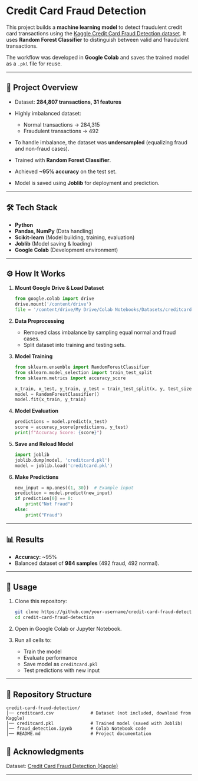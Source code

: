 # Credit Card Fraud Detection

This project builds a **machine learning model** to detect fraudulent credit card transactions using the [Kaggle Credit Card Fraud Detection dataset](https://www.kaggle.com/mlg-ulb/creditcardfraud). It uses **Random Forest Classifier** to distinguish between valid and fraudulent transactions.

The workflow was developed in **Google Colab** and saves the trained model as a `.pkl` file for reuse.

---

## 📌 Project Overview

* Dataset: **284,807 transactions, 31 features**
* Highly imbalanced dataset:

  * Normal transactions → 284,315
  * Fraudulent transactions → 492
* To handle imbalance, the dataset was **undersampled** (equalizing fraud and non-fraud cases).
* Trained with **Random Forest Classifier**.
* Achieved **~95% accuracy** on the test set.
* Model is saved using **Joblib** for deployment and prediction.

---

## 🛠️ Tech Stack

* **Python**
* **Pandas, NumPy** (Data handling)
* **Scikit-learn** (Model building, training, evaluation)
* **Joblib** (Model saving & loading)
* **Google Colab** (Development environment)

---

## ⚙️ How It Works

1. **Mount Google Drive & Load Dataset**

   ```python
   from google.colab import drive
   drive.mount('/content/drive')
   file = '/content/drive/My Drive/Colab Notebooks/Datasets/creditcard.csv'
   ```

2. **Data Preprocessing**

   * Removed class imbalance by sampling equal normal and fraud cases.
   * Split dataset into training and testing sets.

3. **Model Training**

   ```python
   from sklearn.ensemble import RandomForestClassifier
   from sklearn.model_selection import train_test_split
   from sklearn.metrics import accuracy_score

   x_train, x_test, y_train, y_test = train_test_split(x, y, test_size=0.2)
   model = RandomForestClassifier()
   model.fit(x_train, y_train)
   ```

4. **Model Evaluation**

   ```python
   predictions = model.predict(x_test)
   score = accuracy_score(predictions, y_test)
   print(f"Accuracy Score: {score}")
   ```

5. **Save and Reload Model**

   ```python
   import joblib
   joblib.dump(model, 'creditcard.pkl')
   model = joblib.load('creditcard.pkl')
   ```

6. **Make Predictions**

   ```python
   new_input = np.ones((1, 30))  # Example input
   prediction = model.predict(new_input)
   if prediction[0] == 0:
       print("Not Fraud")
   else:
       print("Fraud")
   ```

---

## 📊 Results

* **Accuracy:** ~95%
* Balanced dataset of **984 samples** (492 fraud, 492 normal).

---

## 🚀 Usage

1. Clone this repository:

   ```bash
   git clone https://github.com/your-username/credit-card-fraud-detection.git
   cd credit-card-fraud-detection
   ```

2. Open in Google Colab or Jupyter Notebook.

3. Run all cells to:

   * Train the model
   * Evaluate performance
   * Save model as `creditcard.pkl`
   * Test predictions with new input

---

## 📂 Repository Structure

```
credit-card-fraud-detection/
│── creditcard.csv              # Dataset (not included, download from Kaggle)
│── creditcard.pkl              # Trained model (saved with Joblib)
│── fraud_detection.ipynb       # Colab Notebook code
│── README.md                   # Project documentation
```


## 🙌 Acknowledgments

Dataset: [Credit Card Fraud Detection (Kaggle)](https://www.kaggle.com/mlg-ulb/creditcardfraud)

---
